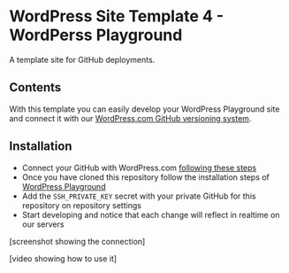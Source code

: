 # WordPress Site Template 4 - WordPerss Playground

A template site for GitHub deployments.

## Contents

With this template you can easily develop your WordPress Playground site and connect it with our [WordPress.com GitHub versioning system](https://wordpress.com/support/deploy-from-github-workflow).

## Installation

- Connect your GitHub with WordPress.com [following these steps](https://wordpress.com/support/deploy-from-github-workflow)
- Once you have cloned this repository follow the installation steps of [WordPress Playground](https://wordpress.org/playground/)
- Add the `SSH_PRIVATE_KEY` secret with your private GitHub for this repository on repository settings
- Start developing and notice that each change will reflect in realtime on our servers

[screenshot showing the connection]

[video showing how to use it]
